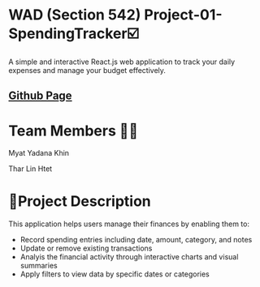 # WAD (Section 542) Project-01-SpendingTracker☑️
A simple and interactive React.js web application to track your daily expenses and manage your budget effectively.
## [Github Page](https://example.com)


# Team Members 👯‍♀️
Myat Yadana Khin

Thar Lin Htet

# 🔖Project Description
This application helps users manage their finances by enabling them to:
- Record spending entries including date, amount, category, and notes
- Update or remove existing transactions
- Analyis the financial activity through interactive charts and visual summaries
- Apply filters to view data by specific dates or categories


